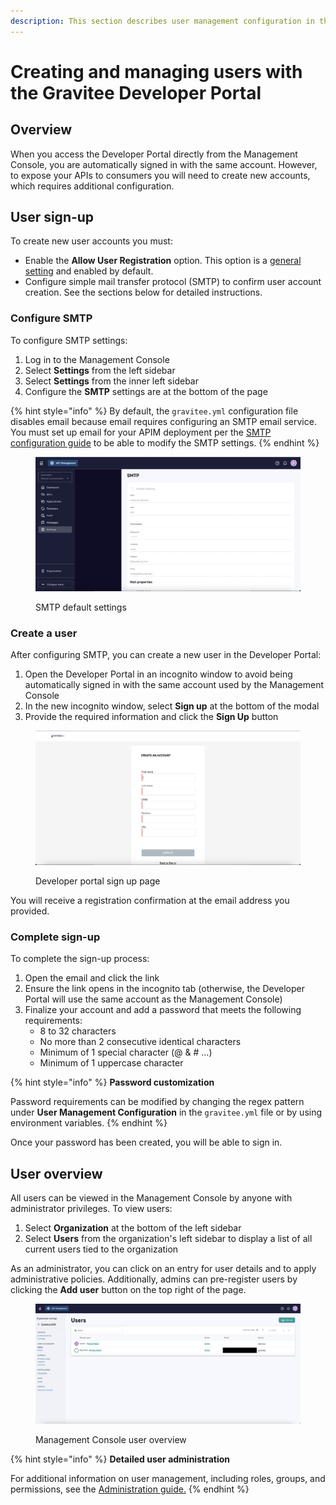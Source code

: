 ```yaml
---
description: This section describes user management configuration in the Developer Portal
---
```


# Creating and managing users with the Gravitee Developer Portal

## Overview

When you access the Developer Portal directly from the Management Console, you are automatically signed in with the same account. However, to expose your APIs to consumers you will need to create new accounts, which requires additional configuration.

## User sign-up

To create new user accounts you must:

* Enable the **Allow User Registration** option. This option is a [general setting](configuring-and-customizing-the-gravitee-developer-portal/general-settings.md) and enabled by default.
* Configure simple mail transfer protocol (SMTP) to confirm user account creation. See the sections below for detailed instructions.

### Configure SMTP

To configure SMTP settings:

1. Log in to the Management Console
2. Select **Settings** from the left sidebar
3. Select **Settings** from the inner left sidebar&#x20;
4. Configure the **SMTP** settings are at the bottom of the page

{% hint style="info" %}
By default, the `gravitee.yml` configuration file disables email because email requires configuring an SMTP email service. You must set up email for your APIM deployment per the [SMTP configuration guide](../configuration.md) to be able to modify the SMTP settings.
{% endhint %}

<figure><img src="../../../.gitbook/assets/Screenshot 2023-06-05 at 12.03.55 PM.png" alt=""><figcaption><p>SMTP default settings</p></figcaption></figure>

### Create a user

After configuring SMTP, you can create a new user in the Developer Portal:

1. Open the Developer Portal in an incognito window to avoid being automatically signed in with the same account used by the Management Console
2. In the new incognito window, select **Sign up** at the bottom of the modal
3. Provide the required information and click the **Sign Up** button

<figure><img src="../../../.gitbook/assets/Screenshot 2023-06-05 at 12.14.03 PM.png" alt=""><figcaption><p>Developer portal sign up page</p></figcaption></figure>

You will receive a registration confirmation at the email address you provided.&#x20;

### Complete sign-up

To complete the sign-up process:

1. Open the email and click the link
2. Ensure the link opens in the incognito tab (otherwise, the Developer Portal will use the same account as the Management Console)
3. Finalize your account and add a password that meets the following requirements:
   * 8 to 32 characters
   * No more than 2 consecutive identical characters
   * Minimum of 1 special character (@ & # …)
   * Minimum of 1 uppercase character

{% hint style="info" %}
**Password customization**

Password requirements can be modified by changing the regex pattern under **User Management Configuration** in the `gravitee.yml` file or by using environment variables.
{% endhint %}

Once your password has been created, you will be able to sign in.

## User overview

All users can be viewed in the Management Console by anyone with administrator privileges. To view users:

1. Select **Organization** at the bottom of the left sidebar
2. Select **Users** from the organization's left sidebar to display a list of all current users tied to the organization

As an administrator, you can click on an entry for user details and to apply administrative policies. Additionally, admins can pre-register users by clicking the **Add user** button on the top right of the page.

<figure><img src="../../../.gitbook/assets/image (40).png" alt=""><figcaption><p>Management Console user overview</p></figcaption></figure>

{% hint style="info" %}
**Detailed user administration**

For additional information on user management, including roles, groups, and permissions, see the [Administration guide.](../../administration/#introduction)
{% endhint %}
